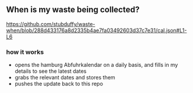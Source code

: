 ## When is my waste being collected?
  https://github.com/stubduffy/waste-when/blob/288d433176a8d2335b4ae7fa03492603d37c7e31/cal.json#L1-L6
  
  ### how it works
  - opens the hamburg Abfuhrkalendar on a daily basis, and fills in my details to see the latest dates
  - grabs the relevant dates and stores them
  - pushes the update back to this repo
  
